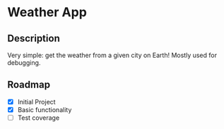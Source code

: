 # Weather App

## Description
Very simple: get the weather from a given city on Earth! Mostly used for debugging.

## Roadmap
- [x] Initial Project
- [x] Basic functionality
- [ ] Test coverage
